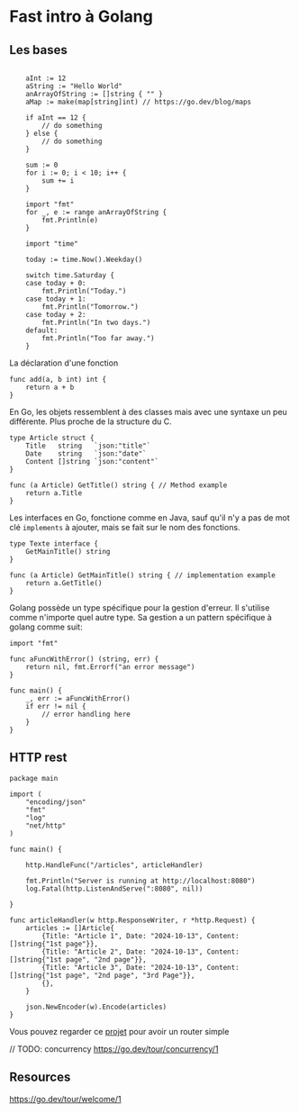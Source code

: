 # Fast intro à Golang

## Les bases

```golang

    aInt := 12
    aString := "Hello World"
    anArrayOfString := []string { "" }
    aMap := make(map[string]int) // https://go.dev/blog/maps

    if aInt == 12 {
        // do something
    } else { 
        // do something
    }

    sum := 0
	for i := 0; i < 10; i++ {
		sum += i
	}

    import "fmt"
    for _, e := range anArrayOfString {
        fmt.Println(e)
    }

    import "time"

    today := time.Now().Weekday()

	switch time.Saturday {
	case today + 0:
		fmt.Println("Today.")
	case today + 1:
		fmt.Println("Tomorrow.")
	case today + 2:
		fmt.Println("In two days.")
	default:
		fmt.Println("Too far away.")
	}

```

La déclaration d'une fonction

```golang
func add(a, b int) int {
    return a + b
}
```
En Go, les objets ressemblent à des classes mais avec une syntaxe un peu
différente. Plus proche de la structure du C.

```golang
type Article struct {
	Title   string   `json:"title"`
	Date    string   `json:"date"`
	Content []string `json:"content"`
}

func (a Article) GetTitle() string { // Method example
    return a.Title
}

```

Les interfaces en Go, fonctione comme en Java, sauf qu'il n'y a pas de mot clé
`implements` à ajouter, mais se fait sur le nom des fonctions.

```golang
type Texte interface {
    GetMainTitle() string
}

func (a Article) GetMainTitle() string { // implementation example
    return a.GetTitle()
}
```

Golang possède un type spécifique pour la gestion d'erreur. Il s'utilise comme
n'importe quel autre type. Sa gestion a un pattern spécifique à golang comme
suit: 

```golang
import "fmt"

func aFuncWithError() (string, err) {
    return nil, fmt.Errorf("an error message")
}

func main() {
    _, err := aFuncWithError()
    if err != nil {
        // error handling here
    }
}

```

## HTTP rest

```golang
package main

import (
	"encoding/json"
	"fmt"
	"log"
	"net/http"
)

func main() {

	http.HandleFunc("/articles", articleHandler)

	fmt.Println("Server is running at http://localhost:8080")
	log.Fatal(http.ListenAndServe(":8080", nil))

}

func articleHandler(w http.ResponseWriter, r *http.Request) {
	articles := []Article{
		{Title: "Article 1", Date: "2024-10-13", Content: []string{"1st page"}},
		{Title: "Article 2", Date: "2024-10-13", Content: []string{"1st page", "2nd page"}},
		{Title: "Article 3", Date: "2024-10-13", Content: []string{"1st page", "2nd page", "3rd Page"}},
		{},
	}

	json.NewEncoder(w).Encode(articles)
}
```

Vous pouvez regarder ce [projet](https://github.com/julienschmidt/httprouter) pour avoir un router simple

// TODO: concurrency https://go.dev/tour/concurrency/1

## Resources

https://go.dev/tour/welcome/1
